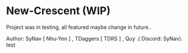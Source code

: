 # New-Crescent (WIP)

Project was in testing, all featured maybe change in future..

Author: SyNav [ Nhu-Yen ] , TDaggers [ TDRS ] , Quy .( Discord: SyNav).
test
